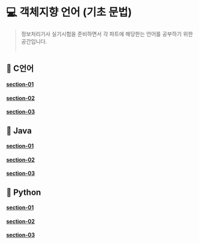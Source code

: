 # 💻 객체지향 언어 (기초 문법)
> 정보처리기사 실기시험을 준비하면서 각 파트에 해당한는 언어를 공부하기 위한 공간입니다.  <br> <br>


## 📝 C언어
 #### [section-01]()
 
 #### [section-02]()
 
 #### [section-03]()


## 📝 Java
  #### [section-01]()
 
  #### [section-02]()
  
  #### [section-03]()

## 📝 Python
  #### [section-01]()
 
  #### [section-02]()
  
  #### [section-03]()
 
 

